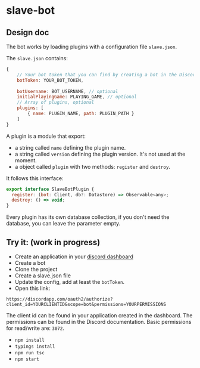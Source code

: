 # slave-bot

## Design doc

The bot works by loading plugins with a configuration file `slave.json`.

The `slave.json` contains:

```js
{
    // Your bot token that you can find by creating a bot in the Discord dashboard
    botToken: YOUR_BOT_TOKEN,
    
    botUsername: BOT_USERNAME, // optional
    initialPlayingGame: PLAYING_GAME, // optional
    // Array of plugins, optional
    plugins: [
        { name: PLUGIN_NAME, path: PLUGIN_PATH }
    ]
}
```

A plugin is a module that export:

* a string called `name` defining the plugin name.
* a string called `version` defining the plugin version. It's not used at the moment.
* a object called `plugin` with two methods: `register` and `destroy`.

It follows this interface:
```js
export interface SlaveBotPlugin {
  register: (bot: Client, db?: Datastore) => Observable<any>;
  destroy: () => void;
}
```

Every plugin has its own database collection, if you don't need the database, you can leave the parameter empty.


## Try it: (work in progress)

* Create an application in your [discord dashboard](https://discordapp.com/developers/applications/me#top)
* Create a bot
* Clone the project
* Create a slave.json file
* Update the config, add at least the `botToken`.
* Open this link:

`https://discordapp.com/oauth2/authorize?client_id=YOURCLIENTID&scope=bot&permissions=YOURPERMISSIONS`

The client id can be found in your application created in the dashboard.
The permissions can be found in the Discord documentation. Basic permissions for read/write are: `3072`.

* `npm install`
* `typings install`
* `npm run tsc`
* `npm start`

